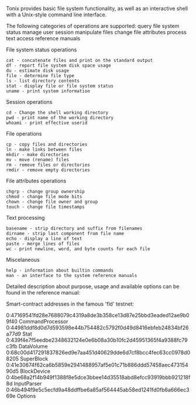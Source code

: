 Tonix provides basic file system functionality, as well as an interactive shell with a Unix-style command line interface.

The following categories of operations are supported:
    query file system status
    manage user session
    manipulate files
    change file attributes
    process text
    access reference manuals


File system status operations

    cat - concatenate files and print on the standard output
    df - report file system disk space usage
    du - estimate disk usage
    file - determine file type
    ls - list directory contents
    stat - display file or file system status
    uname - print system information

Session operations

    cd - Change the shell working directory
    pwd - print name of the working directory
    whoami - print effective userid

File operations

    cp - copy files and directories
    ln - make links between files
    mkdir - make directories
    mv - move (rename) files
    rm - remove files or directories
    rmdir - remove empty directories

File attributes operations

    chgrp - change group ownership
    chmod - change file mode bits
    chown - change file owner and group
    touch - change file timestamps

Text processing

    basename - strip directory and suffix from filenames
    dirname - strip last component from file name
    echo - display a line of text
    paste - merge lines of files
    wc - print newline, word, and byte counts for each file

Miscelaneous

    help - information about builtin commands
    man - an interface to the system reference manuals


Detailed description about purpose, usage and available options can be found in the reference manual:


Smart-contract addresses in the famous 'fld' testnet:

0:47169541fd28e7688079c4319a8de3b358ce13d87e25bbd3eaded12ae9b09f40      CommandProcessor
0:44981ddf8d0d7d593598e44b754482c5792f0d49d8416ebfeb24834bf26a77d9      Stat
0:439f4e7f5eedbe2348632124e0e6b08a30b10fc2d45951365f4a9388fc79c3fb      DataVolume
0:68c00d417291837826ed9e7aa451d40629dde6d7cf8bcc4fec63cc0978d08205      SuperBlock
0:41e30674f62ca6b5859e2941488957af5e01c71b886ddd57458aec47315490d5      BlockDevice
0:4be68a2f14b949f1388f8e5dce3bbee14d35518abd8efcc93919bbb921218f8d      InputParser
0:46b494f9e5c5ecfd9a48ddffbe6a85af564445ab58ed1241fd0fb6a666ec369e      Options
